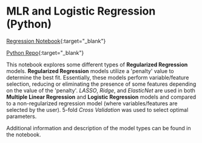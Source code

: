 # MLR and Logistic Regression (Python)

[Regression Notebook](https://bphigg.github.io/python_data/MLR_and_Logistic_Reg.html){:target="_blank"}

[Python Repo](https://github.com/bphigg/python_data){:target="_blank"}

This notebook explores some different types of **Regularized Regression** models. **Regularized Regression** models utilize a 'penalty' value to determine the best fit. Essentially, these models perform variable/feature selection, reducing or eliminating the presence of some features depending on the value of the 'penalty'. *LASSO*, *Ridge*, and *ElasticNet* are used in both **Multiple Linear Regression** and **Logistic Regression** models and compared to a non-regularized regression model (where variables/features are selected by the user). 5-fold *Cross Validation* was used to select optimal parameters.

Additional information and description of the model types can be found in the notebook.
